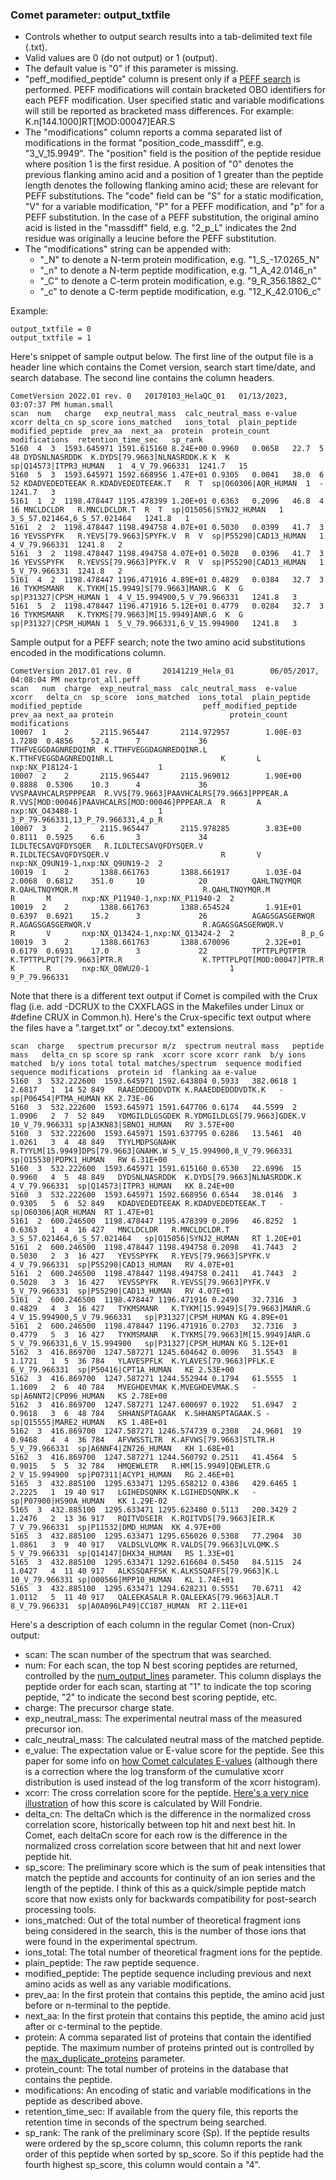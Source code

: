 ### Comet parameter: output_txtfile

- Controls whether to output search results into a tab-delimited text file (.txt).
- Valid values are 0 (do not output) or 1 (output).
- The default value is "0" if this parameter is missing.
- "peff\_modified\_peptide" column is present only if a [PEFF search](peff_format.html) is performed.
PEFF modifications will contain bracketed OBO identifiers for each PEFF modification.  User specified
static and variable modifications will still be reported as bracketed mass differences.  For
example:  K.n[144.1000]RT[MOD:00047]EAR.S
- The "modifications" column reports a comma separated list of modifications in the format
"position\_code\_massdiff", e.g. "3\_V\_15.9949".  The "position" field is the position of the peptide residue
where position 1 is the first residue.  A position of "0" denotes the previous flanking amino acid and a position
of 1 greater than the peptide length denotes the following flanking amino acid; these are relevant for
PEFF substitutions.  The "code" field can be "S" for a static modification, "V" for a variable modification,
"P" for a PEFF modification, and "p" for a PEFF substitution.  In the case of a PEFF substitution, the
original amino acid is listed in the "massdiff" field, e.g. "2\_p\_L" indicates the 2nd residue was originally
a leucine before the PEFF substitution.
- The "modifications" string can be appended with:
  - "\_N" to denote a N-term protein modification, e.g. "1\_S\_-17.0265\_N"
  - "\_n" to denote a N-term peptide modification, e.g. "1\_A\_42.0146\_n"
  - "\_C" to denote a C-term protein modification, e.g. "9\_R\_356.1882_C"
  - "\_c" to denote a C-term peptide modification, e.g. "12\_K\_42.0106\_c"

Example:
```
output_txtfile = 0
output_txtfile = 1
```

Here's snippet of sample output below.  The first line of the output file is a
header line which contains the Comet version, search start time/date, and search
database.  The second line contains the column headers.

```
CometVersion 2022.01 rev. 0   20170103_HelaQC_01   01/13/2023, 03:07:37 PM human.small
scan  num   charge   exp_neutral_mass  calc_neutral_mass e-value  xcorr delta_cn sp_score ions_matched   ions_total  plain_peptide  modified_peptide  prev_aa  next_aa  protein  protein_count  modifications  retention_time_sec   sp_rank
5160  4  3  1593.645971 1591.615160 8.24E+00 0.9960   0.0658   22.7  5  48 DYDSNLNASRDDK  K.DYDS[79.9663]NLNASRDDK.K K  K  sp|Q14573|ITPR3_HUMAN   1  4_V_79.966331  1241.7   15
5160  5  3  1593.645971 1592.668956 1.47E+01 0.9305   0.0041   38.0  6  52 KDADVEDEDTEEAK R.KDADVEDEDTEEAK.T   R  T  sp|O60306|AQR_HUMAN  1  -  1241.7   3
5161  1  2  1198.478447 1195.478399 1.20E+01 0.6363   0.2096   46.8  4  16 MNCLDCLDR   R.MNCLDCLDR.T  R  T  sp|O15056|SYNJ2_HUMAN   1  3_S_57.021464,6_S_57.021464   1241.8   1
5161  2  2  1198.478447 1198.494758 4.07E+01 0.5030   0.0399   41.7  3  16 YEVSSPYFK   R.YEVS[79.9663]SPYFK.V  R  V  sp|P55290|CAD13_HUMAN   1  4_V_79.966331  1241.8   2
5161  3  2  1198.478447 1198.494758 4.07E+01 0.5028   0.0396   41.7  3  16 YEVSSPYFK   R.YEVSS[79.9663]PYFK.V  R  V  sp|P55290|CAD13_HUMAN   1  5_V_79.966331  1241.8   2
5161  4  2  1198.478447 1196.471916 4.89E+01 0.4829   0.0384   32.7  3  16 TYKMSMANR   K.TYKM[15.9949]S[79.9663]MANR.G  K  G  sp|P31327|CPSM_HUMAN 1  4_V_15.994900,5_V_79.966331   1241.8   3
5161  5  2  1198.478447 1196.471916 5.12E+01 0.4779   0.0284   32.7  3  16 TYKMSMANR   K.TYKMS[79.9663]M[15.9949]ANR.G  K  G  sp|P31327|CPSM_HUMAN 1  5_V_79.966331,6_V_15.994900   1241.8   3
```

Sample output for a PEFF search; note the two amino acid substitutions encoded in the modifications column.

```
CometVersion 2017.01 rev. 0       20141219_Hela_01        06/05/2017, 04:08:04 PM nextprot_all.peff
scan   num  charge  exp_neutral_mass  calc_neutral_mass  e-value   xcorr   delta_cn  sp_score  ions_matched  ions_total  plain_peptide        modified_peptide                           peff_modified_peptide                          prev_aa next_aa protein                          protein_count   modifications
10007  1    2       2115.965447       2114.972957        1.00E-03  1.7280  0.4856    52.4      7             36          TTHFVEGGDAGNREDQINR  K.TTHFVEGGDAGNREDQINR.L                    K.TTHFVEGGDAGNREDQINR.L                        K       L       nxp:NX_P18124-1                  1
10007  2    2       2115.965447       2115.969012        1.90E+00  0.8888  0.5306    10.3      4             36          VVSPAAVHCALRSPPPEAR  R.VVS[79.9663]PAAVHCALRS[79.9663]PPPEAR.A  R.VVS[MOD:00046]PAAVHCALRS[MOD:00046]PPPEAR.A  R       A       nxp:NX_O43488-1                  1               3_P_79.966331,13_P_79.966331,4_p_R
10007  3    2       2115.965447       2115.978285        3.83E+00  0.8111  0.5925    6.6       3             34          ILDLTECSAVQFDYSQER   R.ILDLTECSAVQFDYSQER.V                     R.ILDLTECSAVQFDYSQER.V                         R       V       nxp:NX_Q9UN19-1,nxp:NX_Q9UN19-2  2
10019  1    2       1388.661763       1388.661917        1.03E-04  2.0068  0.6812    351.0     10            20          QAHLTNQYMQR          R.QAHLTNQYMQR.M                            R.QAHLTNQYMQR.M                                R       M       nxp:NX_P11940-1,nxp:NX_P11940-2  2
10019  2    2       1388.661763       1388.654524        1.91E+01  0.6397  0.6921    15.2      3             26          AGAGSGASGERWQR       R.AGAGSGASGERWQR.V                         R.AGAGSGASGERWQR.V                             R       V       nxp:NX_Q13424-1,nxp:NX_Q13424-2  2               8_p_G
10019  3    2       1388.661763       1388.670096        2.32E+01  0.6179  0.6931    17.0      3             22          TPTTPLPQTPTR         K.TPTTPLPQT[79.9663]PTR.R                  K.TPTTPLPQT[MOD:00047]PTR.R                    K       R       nxp:NX_Q8WU20-1                  1               9_P_79.966331
```

Note that there is a different text output if Comet is compiled with the
Crux flag (i.e. add -DCRUX to the CXXFLAGS in the Makefiles under Linux or #define CRUX
in Common.h).  Here's the Crux-specific text output where the files have a
".target.txt" or ".decoy.txt" extensions.

```
scan  charge   spectrum precursor m/z  spectrum neutral mass   peptide mass   delta_cn sp score sp rank  xcorr score xcorr rank  b/y ions matched  b/y ions total total matches/spectrum  sequence modified sequence modifications  protein id  flanking aa e-value
5160  3  532.222600  1593.645971 1592.643804 0.5933   382.0618 1  2.6817   1  14 52 849   RAAEDDEDDDVDTK K.RAAEDDEDDDVDTK.K   -  sp|P06454|PTMA_HUMAN KK 2.73E-06
5160  3  532.222600  1593.645971 1591.647706 0.6174   44.5599  2  1.0906   2  7  52 849   YDMGILDLGSGDEK R.YDMGILDLGS[79.9663]GDEK.V   10_V_79.966331 sp|A3KN83|SBNO1_HUMAN   RV 3.57E+00
5160  3  532.222600  1593.645971 1591.637795 0.6286   13.5461  40 1.0261   3  4  48 849   TYYLMDPSGNAHK  R.TYYLM[15.9949]DPS[79.9663]GNAHK.W 5_V_15.994900,8_V_79.966331   sp|O15530|PDPK1_HUMAN   RW 6.31E+00
5160  3  532.222600  1593.645971 1591.615160 0.6530   22.6996  15 0.9960   4  5  48 849   DYDSNLNASRDDK  K.DYDS[79.9663]NLNASRDDK.K 4_V_79.966331  sp|Q14573|ITPR3_HUMAN   KK 8.24E+00
5160  3  532.222600  1593.645971 1592.668956 0.6544   38.0146  3  0.9305   5  6  52 849   KDADVEDEDTEEAK R.KDADVEDEDTEEAK.T   -  sp|O60306|AQR_HUMAN  RT 1.47E+01
5161  2  600.246500  1198.478447 1195.478399 0.2096   46.8252  1  0.6363   1  4  16 427   MNCLDCLDR   R.MNCLDCLDR.T  3_S_57.021464,6_S_57.021464   sp|O15056|SYNJ2_HUMAN   RT 1.20E+01
5161  2  600.246500  1198.478447 1198.494758 0.2098   41.7443  2  0.5030   2  3  16 427   YEVSSPYFK   R.YEVS[79.9663]SPYFK.V  4_V_79.966331  sp|P55290|CAD13_HUMAN   RV 4.07E+01
5161  2  600.246500  1198.478447 1198.494758 0.2411   41.7443  2  0.5028   3  3  16 427   YEVSSPYFK   R.YEVSS[79.9663]PYFK.V  5_V_79.966331  sp|P55290|CAD13_HUMAN   RV 4.07E+01
5161  2  600.246500  1198.478447 1196.471916 0.2490   32.7316  3  0.4829   4  3  16 427   TYKMSMANR   K.TYKM[15.9949]S[79.9663]MANR.G  4_V_15.994900,5_V_79.966331   sp|P31327|CPSM_HUMAN KG 4.89E+01
5161  2  600.246500  1198.478447 1196.471916 0.2703   32.7316  3  0.4779   5  3  16 427   TYKMSMANR   K.TYKMS[79.9663]M[15.9949]ANR.G  5_V_79.966331,6_V_15.994900   sp|P31327|CPSM_HUMAN KG 5.12E+01
5162  3  416.869700  1247.587271 1245.604642 0.0096   31.5543  8  1.1721   1  5  36 784   YLAVESPFLK  K.YLAVES[79.9663]PFLK.E 6_V_79.966331  sp|P50416|CPT1A_HUMAN   KE 2.53E+00
5162  3  416.869700  1247.587271 1244.552944 0.1794   61.5555  1  1.1609   2  6  40 784   MVEGHDEVMAK K.MVEGHDEVMAK.S   -  sp|A6NNT2|CP096_HUMAN   KS 2.78E+00
5162  3  416.869700  1247.587271 1247.600697 0.1922   51.6947  2  0.9618   3  6  48 784   SHHANSPTAGAAK  K.SHHANSPTAGAAK.S -  sp|Q15555|MARE2_HUMAN   KS 1.48E+01
5162  3  416.869700  1247.587271 1246.574739 0.2308   24.9601  19 0.9468   4  4  36 784   AFVWSSTLTR  K.AFVWS[79.9663]STLTR.H 5_V_79.966331  sp|A6NNF4|ZN726_HUMAN   KH 1.68E+01
5162  3  416.869700  1247.587271 1244.560792 0.2511   41.4564  5  0.9015   5  5  32 784   HMQEWLETR   R.HM[15.9949]QEWLETR.G  2_V_15.994900  sp|P07311|ACYP1_HUMAN   RG 2.46E+01
5165  3  432.885100  1295.633471 1295.658212 0.4386   429.6465 1  2.2225   1  19 40 917   LGIHEDSQNRK K.LGIHEDSQNRK.K   -  sp|P07900|HS90A_HUMAN   KK 1.29E-02
5165  3  432.885100  1295.633471 1295.623480 0.5113   200.3429 2  1.2476   2  13 36 917   RQITVDSEIR  K.RQITVDS[79.9663]EIR.K 7_V_79.966331  sp|P11532|DMD_HUMAN  KK 4.97E+00
5165  3  432.885100  1295.633471 1295.656026 0.5308   77.2904  30 1.0861   3  9  40 917   VALDSLVLQMK R.VALDS[79.9663]LVLQMK.S   5_V_79.966331  sp|Q14147|DHX34_HUMAN   RS 1.33E+01
5165  3  432.885100  1295.633471 1292.616604 0.5450   84.5115  24 1.0427   4  11 40 917   ALKSSQAFFSK K.ALKSSQAFFS[79.9663]K.L   10_V_79.966331 sp|O00566|MPP10_HUMAN   KL 1.74E+01
5165  3  432.885100  1295.633471 1294.628231 0.5551   70.6711  42 1.0112   5  11 40 917   QALEEKASALR R.QALEEKAS[79.9663]ALR.T   8_V_79.966331  sp|A0A096LP49|CC187_HUMAN  RT 2.11E+01

```

Here's a description of each column in the regular Comet (non-Crux) output:

- scan:  The scan number of the spectrum that was searched.
- num:  For each scan, the top N best scoring peptides are returned, controlled by the [num_output_lines](num_output_lines.html) parameter.  This column displays the peptide order for each scan, starting at "1" to indicate the top scoring peptide, "2" to indicate the second best scoring peptide, etc.
- charge:  The precursor charge state.
- exp_neutral_mass:  The experimental neutral mass of the measured precursor ion.
- calc_neutral_mass:  The calculated neutral mass of the matched peptide.
- e_value:  The expectation value or E-value score for the peptide.  See this paper for some info on [how Comet calculates E-values](https://pubs.acs.org/doi/10.1021/pr800420s) (although there is a correction where the log transform of the cumulative xcorr distribution is used instead of the log transform of the xcorr histogram).
- xcorr:  The cross correlation score for the peptide.  [Here's a very nice illustration](https://willfondrie.com/2019/02/an-intuitive-look-at-the-xcorr-score-function-in-proteomics/) of how this score is calculated by Will Fondrie.
- delta_cn:  The deltaCn which is the difference in the normalized cross correlation score, historically between top hit and next best hit.  In Comet, each deltaCn score for each row is the  difference in the normalized cross correlation score between that hit and next lower peptide hit.
- sp_score:  The preliminary score which is the sum of peak intensities that match the peptide and accounts for continuity of an ion series and the length of the peptide.  I think of this as a quick/simple peptide match score that now exists only for backwards compatibility for post-search processing tools.
- ions_matched:  Out of the total number of theoretical fragment ions being considered in the search, this is the number of those ions that were found in the experimental spectrum.
- ions_total:   The total number of theoretical fragment ions for the peptide.
- plain_peptide:  The raw peptide sequence.
- modified_peptide:  The peptide sequence including previous and next amino acids as well as any variable modifications.
- prev_aa:  In the first protein that contains this peptide, the amino acid just before or n-terminal to the peptide.
- next_aa:   In the first protein that contains this peptide, the amino acid just after or c-terminal to the peptide.
- protein:  A comma separated list of proteins that contain the identified peptide. The maximum number of proteins printed out is controlled by the [max_duplicate_proteins](max_duplicate_proteins.html) parameter.
- protein_count:  The total number of proteins in the database that contains the peptide.
- modifications:  An encoding of static and variable modifications in the peptide as described above.
- retention_time_sec:  If available from the query file, this reports the retention time in seconds of the spectrum being searched.
- sp_rank:  The rank of the preliminary score (Sp).  If the peptide results were ordered by the sp_score column, this column reports the rank order of this peptide when sorted by sp_score.  So if this peptide had the fourth highest sp_score, this column would contain a "4".

